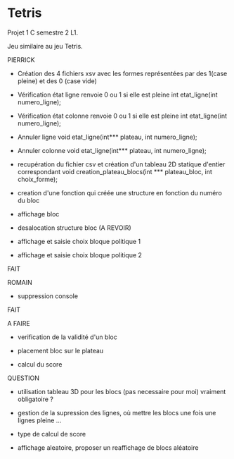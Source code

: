 # Tetris

Projet 1 C semestre 2 L1. 

Jeu similaire au jeu Tetris.


PIERRICK
-    Création des 4 fichiers xsv avec les formes représentées par des 1(case pleine) et des 0 (case vide)

-    Vérification état ligne renvoie 0 ou 1 si elle est pleine
int etat_ligne(int numero_ligne);

-    Vérification état colonne renvoie 0 ou 1 si elle est pleine
int etat_ligne(int numero_ligne);

-    Annuler ligne 
void etat_ligne(int*** plateau, int numero_ligne);

-    Annuler colonne
void etat_ligne(int*** plateau, int numero_ligne);

-    recupération du fichier csv et création d'un tableau 2D statique d'entier correspondant
void creation_plateau_blocs(int *** plateau_bloc, int choix_forme);

-   creation d'une fonction qui créée une structure en fonction du numéro du bloc

- affichage bloc

- desalocation structure bloc (A REVOIR)

- affichage et saisie choix bloque politique 1

- affichage et saisie choix bloque politique 2

FAIT



ROMAIN
-    suppression console

FAIT








A FAIRE
- verification de la validité d'un bloc

- placement bloc sur le plateau

- calcul du score



QUESTION
- utilisation tableau 3D pour les blocs (pas necessaire pour moi) vraiment obligatoire ?

- gestion de la supression des lignes, où mettre les blocs une fois une lignes pleine ...

- type de calcul de score

- affichage aleatoire, proposer un reaffichage de blocs aléatoire